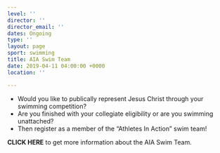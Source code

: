 ```yaml
---
level: ''
director: ''
director_email: ''
dates: Ongoing
type: ''
layout: page
sport: swimming
title: AIA Swim Team
date: 2019-04-11 04:00:00 +0000
location: ''

---
```

* Would you like to publically represent Jesus Christ through your swimming competition?
* Are you finished with your collegiate eligibility or are you swimming unattached?
* Then register as a member of the “Athletes In Action” swim team!

**CLICK HERE** to get more information about the AIA Swim Team.